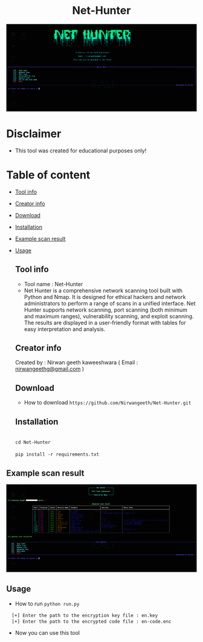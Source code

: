<h1 align=center> Net-Hunter </h1>

![Net-Hunter(interface)](/Net-Hunter(interface).png)

# Disclaimer
* This tool was created for educational purposes only!

# Table of content

* [Tool info](#toolinfo)
* [Creator info](#creatorinfo)
* [Download](#download)
* [Installation](#installation)
* [Example scan result](#examplescanresult)
* [Usage](#usage)
  

  ## Tool info

  * Tool name : Net-Hunter
  * Net Hunter is a comprehensive network scanning tool built with Python and Nmap. It is designed for ethical hackers and network administrators to perform a range of scans in a unified interface. Net Hunter supports network scanning, port scanning (both minimum and maximum ranges), vulnerability scanning, and exploit scanning. The results are displayed in a user-friendly format with  tables for easy interpretation and analysis.
  
  ## Creator info

  Created by : Nirwan geeth kaweeshwara
  ( Email    : nirwangeethg@gmail.com )

  ## Download

  * How to download  `https://github.com/Nirwangeeth/Net-Hunter.git`

  ## Installation

  ```
  
  cd Net-Hunter

  pip install -r requirements.txt
  
  ```
## Example scan result

![Net-Hunter(Advance-port-scan)](/Net-Hunter(Advance-port-scan).png)

## Usage

* How to run  `python run.py`
```
  [+] Enter the path to the encryption key file : en.key
  [+] Enter the path to the encrypted code file : en-code.enc
```
* Now you can use this tool


  
 
